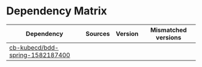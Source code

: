 # Dependency Matrix

Dependency | Sources | Version | Mismatched versions
---------- | ------- | ------- | -------------------
[cb-kubecd/bdd-spring-1582187400](https://github.com/cb-kubecd/bdd-spring-1582187400.git) |  | []() | 
